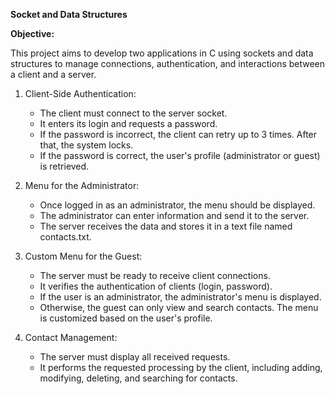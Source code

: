 **Socket and Data Structures**


**Objective:**

This project aims to develop two applications in C using sockets and data structures to manage connections, authentication, and interactions between a client and a server.


1. Client-Side Authentication:

   - The client must connect to the server socket.
   - It enters its login and requests a password.
   - If the password is incorrect, the client can retry up to 3 times. After that, the system locks.
   - If the password is correct, the user's profile (administrator or guest) is retrieved.


2. Menu for the Administrator:

   - Once logged in as an administrator, the menu should be displayed.
   - The administrator can enter information and send it to the server.
   - The server receives the data and stores it in a text file named contacts.txt.


3. Custom Menu for the Guest:

   - The server must be ready to receive client connections.
   - It verifies the authentication of clients (login, password).
   - If the user is an administrator, the administrator's menu is displayed.
   - Otherwise, the guest can only view and search contacts. The menu is customized based on the user's profile.


4. Contact Management:

   - The server must display all received requests.
   - It performs the requested processing by the client, including adding, modifying, deleting, and searching for contacts.